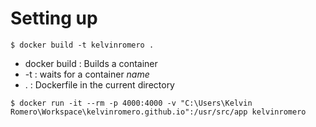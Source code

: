 # Setting up

```
$ docker build -t kelvinromero .
``` 

- docker build : Builds a container
- -t : waits for a container *name*
- . : Dockerfile in the current directory


```
$ docker run -it --rm -p 4000:4000 -v "C:\Users\Kelvin Romero\Workspace\kelvinromero.github.io":/usr/src/app kelvinromero
``` 